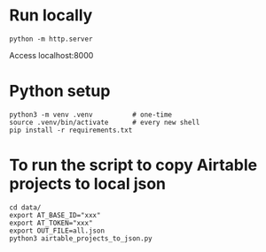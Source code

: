 # Run locally
`python -m http.server`

Access localhost:8000

# Python setup 
```
python3 -m venv .venv          # one-time
source .venv/bin/activate      # every new shell
pip install -r requirements.txt
```

# To run the script to copy Airtable projects to local json
```
cd data/
export AT_BASE_ID="xxx"
export AT_TOKEN="xxx"
export OUT_FILE=all.json
python3 airtable_projects_to_json.py
```
